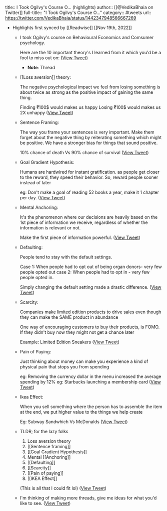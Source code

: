 title:: I Took Ogilvy's Course O... (highlights)
author:: [[@VedikaBhaia on Twitter]]
full-title:: "I Took Ogilvy's Course O..."
category:: #tweets
url:: https://twitter.com/VedikaBhaia/status/1442347948566667269

- Highlights first synced by [[Readwise]] [[Nov 19th, 2022]]
	- I took Ogilvy's course on Behavioural Economics and Comsumer psychology. 
	  
	  Here are the 10 important theory's I learned from it which you'd be a fool to miss out on: ([View Tweet](https://twitter.com/VedikaBhaia/status/1442347948566667269))
		- **Note**: Thread
	- [[Loss aversion]] theory: 
	  
	  The negative psychological impact we feel from losing something is about twice as strong as the positive impact of gaining the same thing.  
	  
	  Finding ₹100$ would makes us happy 
	  Losing ₹100$ would makes us 2X  unhappy ([View Tweet](https://twitter.com/VedikaBhaia/status/1442347950982660098))
	- Sentence Framing: 
	  
	  The way you frame your sentences is very important. Make them forget about the negative thing by reiterating something which might be positive. We have a stronger bias for things that sound positive. 
	  
	  10% chance of death Vs 90% chance of survival ([View Tweet](https://twitter.com/VedikaBhaia/status/1442347953348235270))
	- Goal Gradient Hypothesis:
	  
	  Humans are hardwired for instant gratification. 
	  as people get closer to the reward, they speed their behavior. So, reward people sooner instead of later 
	  
	  eg: Don't make a goal of reading 52 books a year, make it 1 chapter per day. ([View Tweet](https://twitter.com/VedikaBhaia/status/1442347955361509377))
	- Mental Anchoring:
	  
	  It's the phenomenon where our decisions are heavily based on the 1st piece of information we receive, regardless of whether the information is relevant or not. 
	  
	  Make the first piece of information powerful. ([View Tweet](https://twitter.com/VedikaBhaia/status/1442347957504798728))
	- Defaulting:
	  
	  People tend to stay with the default settings.
	  
	  Case 1: When people had to opt out of being organ donors- very few people opted out 
	  case 2: When people had to opt in - very few people opted in.
	  
	  Simply changing the default setting made a drastic difference. ([View Tweet](https://twitter.com/VedikaBhaia/status/1442347963078959112))
	- Scarcity:
	  
	  Companies make limited edition products to drive sales even though they can make the SAME product in abundance
	  
	  One way of encouraging customers to buy their products, is FOMO. If they didn't buy now they might not get a chance later
	  
	  Example: Limited Edition Sneakers ([View Tweet](https://twitter.com/VedikaBhaia/status/1442347964840640512))
	- Pain of Paying:
	  
	  Just thinking about money can make you experience a kind of physical pain that stops you from spending 
	  
	  eg: Removing the currency dollar in the menu increased the average spending by 12%
	  eg: Starbucks launching a membership card ([View Tweet](https://twitter.com/VedikaBhaia/status/1442347966761615367))
	- Ikea Effect:
	  
	  When you sell something where the person has to assemble the item at the end, we put higher value to the things we help create
	  
	  Eg: Subway Sandwhich Vs McDonalds ([View Tweet](https://twitter.com/VedikaBhaia/status/1442347968724561926))
	- TLDR; for the lazy folks 
	  
	  1) Loss aversion theory 
	  2) [[Sentence framing]] 
	  3) [[Goal Gradient Hypothesis]]
	  4) Mental [[Anchoring]] 
	  5) [[Defaulting]]
	  6) [[Scarcity]] 
	  7) [[Pain of paying]] 
	  8) [[IKEA Effect]] 
	  
	  (This is all that I could fit lol) ([View Tweet](https://twitter.com/VedikaBhaia/status/1442347970494550017))
	- I'm thinking of making more threads, give me ideas for what you'd like to see. ([View Tweet](https://twitter.com/VedikaBhaia/status/1442347972230934531))